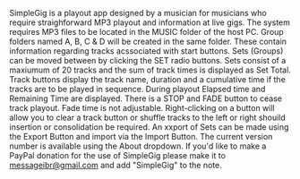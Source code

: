 SimpleGig is a playout app designed by a musician for musicians who require straighforward MP3 playout and information at live gigs. 
The system requires MP3 files to be located in the MUSIC folder of the host PC.
Group folders named A, B, C & D will be created in the same folder. These contain information regarding tracks acssociated with start buttons.
Sets (Groups) can be moved between by clicking the SET radio buttons.
Sets consist of a maxiumum of 20 tracks and the sum of track times is displayed as Set Total.
Track buttons display the track name, duration and a cumulative time if the tracks are to be played in sequence.
During playout Elapsed time and Remaining Time are displayed. 
There is a STOP and FADE button to cease track playout. Fade time is not adjustable.
Right-clicking on a button will allow you to clear a track button or shuffle tracks to the left or right shouild insertion or consolidation be required.
An xxport of Sets can be made using the Export Button and import via the Import Button.
The current version number is available using the About dropdown.
If you'd like to make a PayPal donation for the use of SimpleGig please make it to messageibr@gmail.com and add "SimpleGig" to the note.
